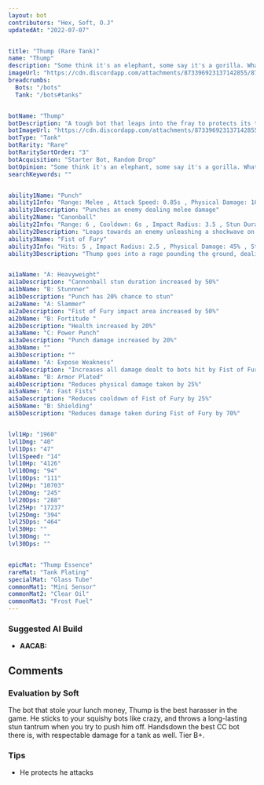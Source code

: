 ```yaml
---
layout: bot
contributors: "Hex, Soft, O.J"
updatedAt: "2022-07-07"


title: "Thump (Rare Tank)"
name: "Thump"
description: "Some think it's an elephant, some say it's a gorilla. Whatever it is, Thump is one of the most unique tanks out there by trading off raw stats for better utility and supporting.\n- Role: Multitasker (stunning, damage boosting, chasing)\n- Speciality: Becomes invincible during Cannonball's leap\n- Weakness: Can suddenly be quite squishy"
imageUrl: "https://cdn.discordapp.com/attachments/873396923137142855/873397032910487604/thump.png"
breadcrumbs:
  Bots: "/bots"
  Tank: "/bots#tanks"


botName: "Thump"
botDescription: "A tough bot that leaps into the fray to protects its teammates"
botImageUrl: "https://cdn.discordapp.com/attachments/873396923137142855/873397032910487604/thump.png"
botType: "Tank"
botRarity: "Rare"
botRaritySortOrder: "3"
botAcquisition: "Starter Bot, Random Drop"
botOpinion: "Some think it's an elephant, some say it's a gorilla. Whatever it is, Thump is one of the most unique tanks out there by trading off raw stats for better utility and supporting."
searchKeywords: ""


ability1Name: "Punch"
ability1Info: "Range: Melee , Attack Speed: 0.85s , Physical Damage: 100%"
ability1Description: "Punches an enemy dealing melee damage"
ability2Name: "Canonball"
ability2Info: "Range: 6 , Cooldown: 6s , Impact Radius: 3.5 , Stun Duration: 1.5s , Physical Damage: 100%"
ability2Description: "Leaps towards an enemy unleashing a shockwave on landing"
ability3Name: "Fist of Fury"
ability3Info: "Hits: 5 , Impact Radius: 2.5 , Physical Damage: 45% , Stun Duration: 0.4s , Range: Melee , Cooldown: 10s"
ability3Description: "Thump goes into a rage pounding the ground, dealing damage and stunning"


ai1aName: "A: Heavyweight"
ai1aDescription: "Cannonball stun duration increased by 50%"
ai1bName: "B: Stunnner"
ai1bDescription: "Punch has 20% chance to stun"
ai2aName: "A: Slammer"
ai2aDescription: "Fist of Fury impact area increased by 50%"
ai2bName: "B: Fortitude "
ai2bDescription: "Health increased by 20%"
ai3aName: "C: Power Punch"
ai3aDescription: "Punch damage increased by 20%"
ai3bName: ""
ai3bDescription: ""
ai4aName: "A: Expose Weakness"
ai4aDescription: "Increases all damage dealt to bots hit by Fist of Fury by 25%"
ai4bName: "B: Armor Plated"
ai4bDescription: "Reduces physical damage taken by 25%"
ai5aName: "A: Fast Fists"
ai5aDescription: "Reduces cooldown of Fist of Fury by 25%"
ai5bName: "B: Shielding"
ai5bDescription: "Reduces damage taken during Fist of Fury by 70%"


lvl1Hp: "1960"
lvl1Dmg: "40"
lvl1Dps: "47"
lvl1Speed: "14"
lvl10Hp: "4126"
lvl10Dmg: "94"
lvl10Dps: "111"
lvl20Hp: "10703"
lvl20Dmg: "245"
lvl20Dps: "288"
lvl25Hp: "17237"
lvl25Dmg: "394"
lvl25Dps: "464"
lvl30Hp: ""
lvl30Dmg: ""
lvl30Dps: ""


epicMat: "Thump Essence"
rareMat: "Tank Plating"
specialMat: "Glass Tube"
commonMat1: "Mini Sensor"
commonMat2: "Clear Oil"
commonMat3: "Frost Fuel"
---
```



### Suggested AI Build
- **AACAB:**

## Comments

### Evaluation by Soft
The bot that stole your lunch money, Thump is the best harasser in the game. He sticks to your squishy bots like crazy, and throws a long-lasting stun tantrum when you try to push him off. Handsdown the best CC bot there is, with respectable damage for a tank as well. Tier B+.

### Tips
- He protects he attacks

